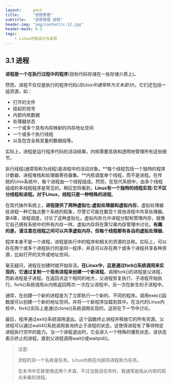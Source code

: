 ```yaml
---
layout:     post
title:      "进程管理"
subtitle:   "进程管理 进程"
header-img: "img/content/c-12.jpg"
header-mask: 0.2
tags:
    - Linux内核设计与实现
---
```




## 3.1 进程

​		**进程是一个在执行过程中的程序**(目标代码存储在一些存储介质上)。

然而，进程不仅仅是执行的程序代码(*在Unix中通常称为文本部分*)。它们还包括一组资源，如：

- 打开的文件
- 挂起的信号
- 内部内核数据
- 处理器状态
- 一个或多个具有内存映射的内存地址空间
- 一个或多个执行线程
- 以及包含全局变量的数据段等。

实际上，进程是运行程序代码的活动结果。内核需要高效和透明地管理所有这些细节。

​		执行线程(通常简称为线程)是进程中的活动对象。**每个线程包括一个独特的程序计数器、进程堆栈和处理器寄存器集。**内核调度单个线程，而不是进程。在传统的Unix系统中，每个进程由一个线程组成。然而，在现代系统中，由多个线程组成的多线程程序是常见的。稍后您将看到，**Linux有一个独特的线程实现:它不区分线程和进程。对于Linux，线程只是一种特殊的进程**。

​		在现代操作系统上，**进程提供了两种虚拟化:虚拟处理器和虚拟内存**。虚拟处理器给进程一种它独占整个系统的假象，尽管它可能在数百个其他进程中共享处理器。第4章，进程调度，讨论了这种虚拟化。虚拟内存允许进程分配和管理内存，就像它自己拥有系统中的所有内存一样。虚拟内存将在第12章内存管理中讨论。**有趣的是，请注意在线程之间可以共享虚拟内存，但每个线程都有各自的虚拟处理器**。

​		程序本身不是一个进程，进程是执行中的程序和相关的资源的总称。实际上，可以存在两个或多个进程执行的是同一程序，并且可以存在两个或多个进程共享各种资源，比如打开的文件或地址空间。

​		毫无疑问，进程在创建时就开始存活。**在Linux中，这是通过fork()系统调用来实现的，它通过复制一个现有进程来创建一个新进程**。调用fork()的进程是父进程，而新进程是子进程。在返回点这个相同的地方，父进程恢复执行，子进程开始执行。fork()系统调用从内核返回两次:一次在父进程中，另一次在新生的子进程中。

​		通常，在创建一个新的进程是为了立即执行一个新的、不同的程序。调用exec()函数就可以创建一个新的地址空间，并将一个新程序加载到其中。在当代的Linux内核中，fork()实际上是通过clone()系统调用实现的，这将在下一节中讨论。

​		最后，程序通过exit()系统调用退出。这个函数终止进程并释放它的所有资源。父进程可以通过wait4()系统调用查询终止子进程的状态，这使得进程有了等待特定进程执行完毕的能力。当一个进程退出时，它会进入一个特殊的僵死状态，该状态表示终止的进程，直到父进程调用wait()或waitpid()。

> 注意:
>
> 流程的另一个名称是任务。Linux内核在内部将进程称为任务。
>
> 在本书中交替使用这两个术语，不过当我说任务时，我通常是指从内核的观点来看的进程。
